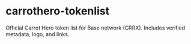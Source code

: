 # carrothero-tokenlist
Official Carrot Hero token list for Base network (CRRX). Includes verified metadata, logo, and links.
